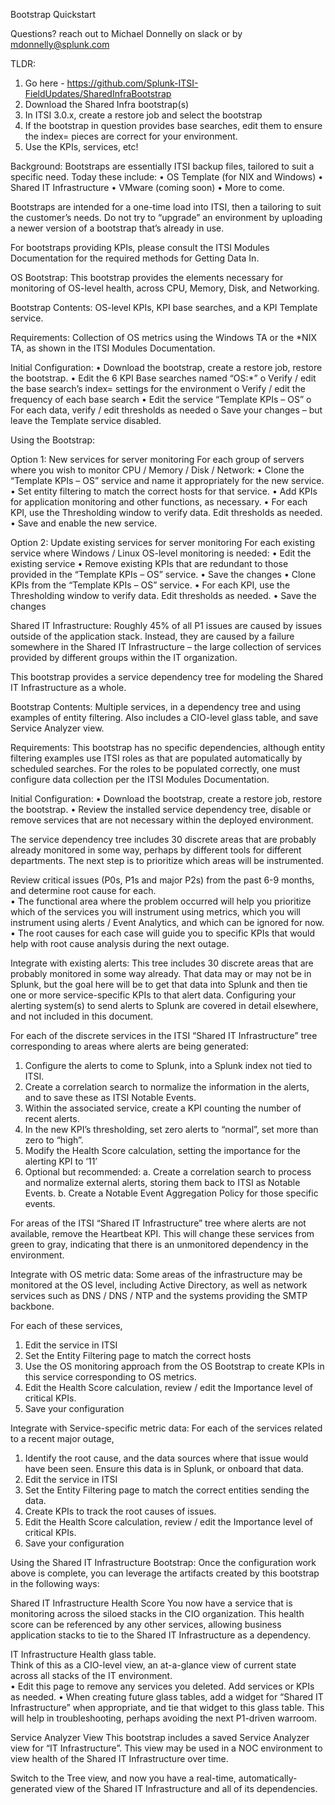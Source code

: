 Bootstrap Quickstart

Questions? reach out to Michael Donnelly on slack or by mdonnelly@splunk.com

TLDR:   
1.	Go here - https://github.com/Splunk-ITSI-FieldUpdates/SharedInfraBootstrap
2.	Download the Shared Infra bootstrap(s) 
3.	In ITSI 3.0.x, create a restore job and select the bootstrap
4.	If the bootstrap in question provides base searches, edit them to ensure the index= pieces are correct for your environment.
5.	Use the KPIs, services, etc!
 
Background:
Bootstraps are essentially ITSI backup files, tailored to suit a specific need. Today these include:
•	OS Template (for NIX and Windows)
•	Shared IT Infrastructure
•	VMware (coming soon)
•	More to come.

Bootstraps are intended for a one-time load into ITSI, then a tailoring to suit the customer’s needs.  Do not try to “upgrade” an environment by uploading a newer version of a bootstrap that’s already in use.  

For bootstraps providing KPIs, please consult the ITSI Modules Documentation for the required methods for Getting Data In.   

 
OS Bootstrap:
This bootstrap provides the elements necessary for monitoring of OS-level health, across CPU, Memory, Disk, and Networking.

Bootstrap Contents: 
OS-level KPIs, KPI base searches, and a KPI Template service.  

Requirements: 
Collection of OS metrics using the Windows TA or the *NIX TA, as shown in the ITSI Modules Documentation.

Initial Configuration:
•	Download the bootstrap, create a restore job, restore the bootstrap.
•	Edit the 6 KPI Base searches named “OS:*”
o	Verify / edit the base search’s index= settings for the environment
o	Verify / edit the frequency of each base search
•	Edit the service “Template KPIs – OS”
o	For each data, verify / edit thresholds as needed
o	Save your changes – but leave the Template service disabled.

Using the Bootstrap:

Option 1: New services for server monitoring
For each group of servers where you wish to monitor CPU / Memory / Disk / Network: 
•	Clone the “Template KPIs – OS” service and name it appropriately for the new service.
•	Set entity filtering to match the correct hosts for that service.
•	Add KPIs for application monitoring and other functions, as necessary.
•	For each KPI, use the Thresholding window to verify data.  Edit thresholds as needed.
•	Save and enable the new service.

Option 2: Update existing services for server monitoring
For each existing service where Windows / Linux OS-level monitoring is needed:
•	Edit the existing service
•	Remove existing KPIs that are redundant to those provided in the “Template KPIs – OS” service.
•	Save the changes
•	Clone KPIs from the “Template KPIs – OS” service.
•	For each KPI, use the Thresholding window to verify data.  Edit thresholds as needed.
•	Save the changes



Shared IT Infrastructure:
Roughly 45% of all P1 issues are caused by issues outside of the application stack.  Instead, they are caused by a failure somewhere in the Shared IT Infrastructure – the large collection of services provided by different groups within the IT organization.   

This bootstrap provides a service dependency tree for modeling the Shared IT Infrastructure as a whole.

 

Bootstrap Contents: 
Multiple services, in a dependency tree and using examples of entity filtering.  Also includes a CIO-level glass table, and save Service Analyzer view.

Requirements: 
This bootstrap has no specific dependencies, although entity filtering examples use ITSI roles as that are populated automatically by scheduled searches.  For the roles to be populated correctly, one must configure data collection per the ITSI Modules Documentation.

Initial Configuration:
•	Download the bootstrap, create a restore job, restore the bootstrap.
•	Review the installed service dependency tree, disable or remove services that are not necessary within the deployed environment.

The service dependency tree includes 30 discrete areas that are probably already monitored in some way, perhaps by different tools for different departments.  The next step is to prioritize which areas will be instrumented.   

Review critical issues (P0s, P1s and major P2s) from the past 6-9 months, and determine root cause for each.  
•	The functional area where the problem occurred will help you prioritize which of the services you will instrument using metrics, which you will instrument using alerts / Event Analytics, and which can be ignored for now.  
•	The root causes for each case will guide you to specific KPIs that would help with root cause analysis during the next outage.

 
Integrate with existing alerts: 
This tree includes 30 discrete areas that are probably monitored in some way already.   That data may or may not be in Splunk, but the goal here will be to get that data into Splunk and then tie one or more service-specific KPIs to that alert data.  Configuring your alerting system(s) to send alerts to Splunk are covered in detail elsewhere, and not included in this document.

For each of the discrete services in the ITSI “Shared IT Infrastructure” tree corresponding to areas where alerts are being generated:
1.	Configure the alerts to come to Splunk, into a Splunk index not tied to ITSI.
2.	Create a correlation search to normalize the information in the alerts, and to save these as ITSI Notable Events.
3.	Within the associated service, create a KPI counting the number of recent alerts.
4.	In the new KPI’s thresholding, set zero alerts to “normal”, set more than zero to “high”.
5.	Modify the Health Score calculation, setting the importance for the alerting KPI to ‘11’
6.	Optional but recommended: 
a.	Create a correlation search to process and normalize external alerts, storing them back to ITSI as Notable Events.
b.	Create a Notable Event Aggregation Policy for those specific events.

For areas of the ITSI “Shared IT Infrastructure” tree where alerts are not available, remove the Heartbeat KPI.   This will change these services from green to gray, indicating that there is an unmonitored dependency in the environment.

Integrate with OS metric data: 
Some areas of the infrastructure may be monitored at the OS level, including Active Directory, as well as network services such as DNS / DNS / NTP and the systems providing the SMTP backbone.   

For each of these services,
1.	Edit the service in ITSI
2.	Set the Entity Filtering page to match the correct hosts
3.	Use the OS monitoring approach from the OS Bootstrap to create KPIs in this service corresponding to OS metrics.
4.	Edit the Health Score calculation, review / edit the Importance level of critical KPIs.
5.	Save your configuration

Integrate with Service-specific metric data: 
For each of the services related to a recent major outage, 
1.	Identify the root cause, and the data sources where that issue would have been seen.  Ensure this data is in Splunk, or onboard that data.
2.	Edit the service in ITSI
3.	Set the Entity Filtering page to match the correct entities sending the data.
4.	Create KPIs to track the root causes of issues.
5.	Edit the Health Score calculation, review / edit the Importance level of critical KPIs.
6.	Save your configuration



Using the Shared IT Infrastructure Bootstrap:
Once the configuration work above is complete, you can leverage the artifacts created by this bootstrap in the following ways:

Shared IT Infrastructure Health Score
You now have a service that is monitoring across the siloed stacks in the CIO organization.  This health score can be referenced by any other services, allowing business application stacks to tie to the Shared IT Infrastructure as a dependency.

IT Infrastructure Health glass table.  
Think of this as a CIO-level view, an at-a-glance view of current state across all stacks of the IT environment.   
•	Edit this page to remove any services you deleted.  Add services or KPIs as needed.
•	When creating future glass tables, add a widget for “Shared IT Infrastructure” when appropriate, and tie that widget to this glass table.   This will help in troubleshooting, perhaps avoiding the next P1-driven warroom.
 

Service Analyzer View
This bootstrap includes a saved Service Analyzer view for “IT Infrastructure”.  This view may be used in a NOC environment to view health of the Shared IT Infrastructure over time.

Switch to the Tree view, and now you have a real-time, automatically-generated view of the Shared IT Infrastructure and all of its dependencies.  

